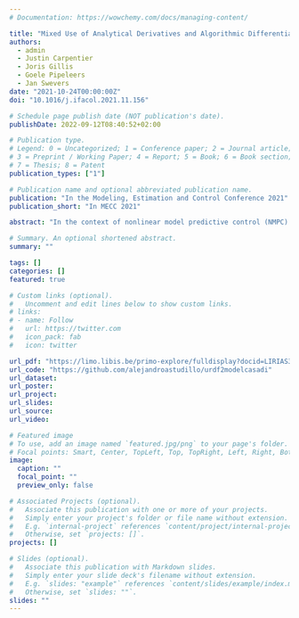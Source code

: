 ```yaml
---
# Documentation: https://wowchemy.com/docs/managing-content/

title: "Mixed Use of Analytical Derivatives and Algorithmic Differentiation for NMPC of Robot Manipulators"
authors:
  - admin
  - Justin Carpentier
  - Joris Gillis
  - Goele Pipeleers
  - Jan Swevers
date: "2021-10-24T00:00:00Z"
doi: "10.1016/j.ifacol.2021.11.156"

# Schedule page publish date (NOT publication's date).
publishDate: 2022-09-12T08:40:52+02:00

# Publication type.
# Legend: 0 = Uncategorized; 1 = Conference paper; 2 = Journal article;
# 3 = Preprint / Working Paper; 4 = Report; 5 = Book; 6 = Book section;
# 7 = Thesis; 8 = Patent
publication_types: ["1"]

# Publication name and optional abbreviated publication name.
publication: "In the Modeling, Estimation and Control Conference 2021"
publication_short: "In MECC 2021"

abstract: "In the context of nonlinear model predictive control (NMPC) for robot manipulators, we address the problem of enabling the mixed and transparent use of algorithmic differentiation (AD) and efficient analytical derivatives of rigid-body dynamics (RBD) to decrease the solution time of the subjacent optimal control problem (OCP). Efficient functions for RBD and their analytical derivatives are made available to the numerical optimization framework CasADi by overloading the operators in the implementations made by the RBD library Pinocchio and adding a derivative-overloading feature to CasADi. A comparison between analytical derivatives and AD is made based on their influence on the solution time of the OCP, showing the benefits of using analytical derivatives for RBD in optimal control of robot manipulators."

# Summary. An optional shortened abstract.
summary: ""

tags: []
categories: []
featured: true

# Custom links (optional).
#   Uncomment and edit lines below to show custom links.
# links:
# - name: Follow
#   url: https://twitter.com
#   icon_pack: fab
#   icon: twitter

url_pdf: "https://limo.libis.be/primo-explore/fulldisplay?docid=LIRIAS3599678&context=L&vid=Lirias&search_scope=Lirias&tab=default_tab&lang=en_US"
url_code: "https://github.com/alejandroastudillo/urdf2modelcasadi"
url_dataset:
url_poster:
url_project:
url_slides:
url_source:
url_video:

# Featured image
# To use, add an image named `featured.jpg/png` to your page's folder. 
# Focal points: Smart, Center, TopLeft, Top, TopRight, Left, Right, BottomLeft, Bottom, BottomRight.
image:
  caption: ""
  focal_point: ""
  preview_only: false

# Associated Projects (optional).
#   Associate this publication with one or more of your projects.
#   Simply enter your project's folder or file name without extension.
#   E.g. `internal-project` references `content/project/internal-project/index.md`.
#   Otherwise, set `projects: []`.
projects: []

# Slides (optional).
#   Associate this publication with Markdown slides.
#   Simply enter your slide deck's filename without extension.
#   E.g. `slides: "example"` references `content/slides/example/index.md`.
#   Otherwise, set `slides: ""`.
slides: ""
---
```

